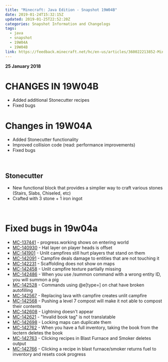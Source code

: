 ```yaml
---
title: "Minecraft: Java Edition - Snapshot 19W04B"
date: 2019-01-24T15:32:15Z
updated: 2019-01-25T22:52:20Z
categories: Snapshot Information and Changelogs
tags:
  - java
  - snapshot
  - 19W04A
  - 19W04B
link: https://feedback.minecraft.net/hc/en-us/articles/360022213852-Minecraft-Java-Edition-Snapshot-19W04B
---
```


**25 January 2018**

# **CHANGES IN 19W04B**

- Added additional Stonecutter recipes
- Fixed bugs

# **Changes in 19W04A**

- Added Stonecutter functionality
- Improved collision code (read: performance improvements)
- Fixed bugs

 

## Stonecutter

- New functional block that provides a simplier way to craft various stones (Stairs, Slabs, Chiseled, etc)
- Crafted with 3 stone + 1 iron ingot

 

# Fixed bugs in 19w04a

- [MC-137441](https://bugs.mojang.com/browse/MC-137441) - progress.working shows on entering world
- [MC-140930](https://bugs.mojang.com/browse/MC-140930) - Hat layer on player heads is offset
- [MC-141901](https://bugs.mojang.com/browse/MC-141901) - Unlit campfires still hurt players that stand on them
- [MC-142091](https://bugs.mojang.com/browse/MC-142091) - Campfire deals damage to entities that are not touching it
- [MC-142231](https://bugs.mojang.com/browse/MC-142231) - Scaffolding does not show on maps
- [MC-142458](https://bugs.mojang.com/browse/MC-142458) - Unlit campfire texture partially missing
- [MC-142486](https://bugs.mojang.com/browse/MC-142486) - When you use /summon command with a wrong entity ID, you will summon a pig
- [MC-142528](https://bugs.mojang.com/browse/MC-142528) - Commands using @e\[type=\] on chat have broken autofilling
- [MC-142567](https://bugs.mojang.com/browse/MC-142567) - Replacing lava with campfire creates unlit campfire
- [MC-142568](https://bugs.mojang.com/browse/MC-142568) - Pushing a level 7 compost will make it not able to compost their contents
- [MC-142608](https://bugs.mojang.com/browse/MC-142608) - Lightning doesn't appear
- [MC-142621](https://bugs.mojang.com/browse/MC-142621) - "Invalid book tag" is not translatable
- [MC-142698](https://bugs.mojang.com/browse/MC-142698) - Locking maps can duplicate them
- [MC-142762](https://bugs.mojang.com/browse/MC-142762) - When you have a full inventory, taking the book from the lectern deletes the book
- [MC-142763](https://bugs.mojang.com/browse/MC-142763) - Clicking recipes in Blast Furnace and Smoker deletes output
- [MC-142766](https://bugs.mojang.com/browse/MC-142766) - Clicking a recipe in blast furnace/smoker returns fuel to inventory and resets cook progress
